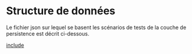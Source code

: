 # Structure de données

Le fichier json sur lequel se basent les scénarios de tests de la couche de persistence est décrit ci-dessous.

[include](../../../src/test/resources/questionnaire-json.json)